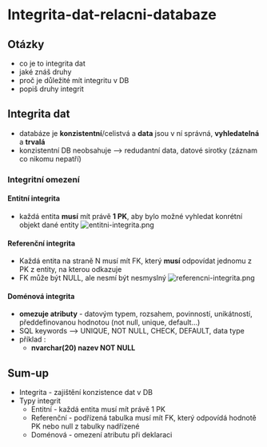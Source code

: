 # Integrita-dat-relacni-databaze

## Otázky
- co je to integrita dat
- jaké znáš druhy
- proč je důležité mít integritu v DB
- popiš druhy integrit

## Integrita dat
- databáze je **konzistentní**/celistvá a **data** jsou v ní správná, **vyhledatelná** a **trvalá**
- konzistentní DB neobsahuje --> redudantní data, datové sirotky (záznam co nikomu nepatří)

### Integritní omezení
#### Entitní integrita
- každá entita **musí** mít právě **1 PK**, aby bylo možné vyhledat konrétní objekt dané entity
![entitni-integrita.png](entitni-integrita.png)
#### Referenční integrita
- Každá entita na straně N musí mít FK, který **musí** odpovídat jednomu z PK z entity, na kterou odkazuje
- FK může být NULL, ale nesmí být nesmyslný
![referencni-integrita.png](referencni-integrita.png)
#### Doménová integrita
- **omezuje atributy** - datovým typem, rozsahem, povinností, unikátností, předdefinovanou hodnotou (not null, unique, default...)
- SQL keywords --> UNIQUE, NOT NULL, CHECK, DEFAULT, data type
- příklad :
  - **nvarchar(20) nazev NOT NULL**

## Sum-up
- Integrita - zajištění konzistence dat v DB
- Typy integrit
  - Entitní - každá entita musí mít právě 1 PK
  - Referenční - podřízená tabulka musí mít FK, který odpovídá hodnotě PK nebo null z tabulky nadřízené
  - Doménová - omezení atributu při deklaraci